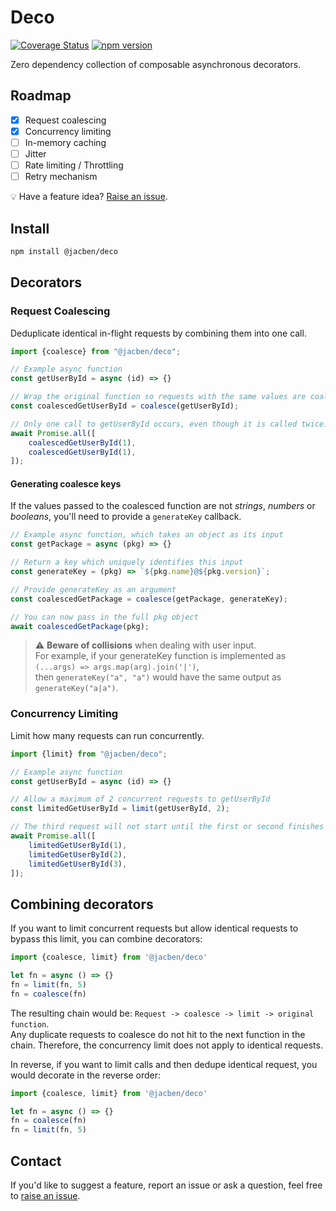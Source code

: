 # Deco
[![Coverage Status](https://coveralls.io/repos/github/jacob-bennett/deco/badge.svg?branch=main)](https://coveralls.io/github/jacob-bennett/deco?branch=main)
[![npm version](https://img.shields.io/npm/v/@jacben/deco.svg)](https://www.npmjs.com/package/@jacben/deco)

Zero dependency collection of composable asynchronous decorators.

## Roadmap
- [x] Request coalescing
- [x] Concurrency limiting
- [ ] In-memory caching
- [ ] Jitter
- [ ] Rate limiting / Throttling
- [ ] Retry mechanism

💡 Have a feature idea? [Raise an issue](https://github.com/jacob-bennett/deco/issues/new?title=Feature%20request:%20).


## Install
```bash
npm install @jacben/deco
```

## Decorators
### Request Coalescing
Deduplicate identical in-flight requests by combining them into one call.

```javascript
import {coalesce} from "@jacben/deco";

// Example async function
const getUserById = async (id) => {}

// Wrap the original function so requests with the same values are coalesced
const coalescedGetUserById = coalesce(getUserById);

// Only one call to getUserById occurs, even though it is called twice.
await Promise.all([
    coalescedGetUserById(1),
    coalescedGetUserById(1),
]); 
```

#### Generating coalesce keys
If the values passed to the coalesced function are not *strings*, *numbers* or *booleans*, you'll need to provide a `generateKey` callback.  

```javascript
// Example async function, which takes an object as its input
const getPackage = async (pkg) => {}

// Return a key which uniquely identifies this input
const generateKey = (pkg) => `${pkg.name}@${pkg.version}`;

// Provide generateKey as an argument
const coalescedGetPackage = coalesce(getPackage, generateKey); 

// You can now pass in the full pkg object
await coalescedGetPackage(pkg);
```
> ⚠️ **Beware of collisions** when dealing with user input.  
> For example, if your generateKey function is implemented as `(...args) => args.map(arg).join('|')`,  
> then `generateKey("a", "a")` would have the same output as `generateKey("a|a")`.

### Concurrency Limiting
Limit how many requests can run concurrently.

```javascript
import {limit} from "@jacben/deco";

// Example async function
const getUserById = async (id) => {}

// Allow a maximum of 2 concurrent requests to getUserById
const limitedGetUserById = limit(getUserById, 2);

// The third request will not start until the first or second finishes
await Promise.all([
    limitedGetUserById(1),
    limitedGetUserById(2),
    limitedGetUserById(3),
]);
```

## Combining decorators
If you want to limit concurrent requests but allow identical requests to bypass this limit, you can combine decorators:

```javascript
import {coalesce, limit} from '@jacben/deco'

let fn = async () => {}
fn = limit(fn, 5)
fn = coalesce(fn)
```

The resulting chain would be: `Request -> coalesce -> limit -> original function`.  
Any duplicate requests to coalesce do not hit to the next function in the chain. Therefore, the concurrency limit does not apply to identical requests.

In reverse, if you want to limit calls and then dedupe identical request, you would decorate in the reverse order:
```javascript
import {coalesce, limit} from '@jacben/deco'

let fn = async () => {}
fn = coalesce(fn)
fn = limit(fn, 5)
```

## Contact
If you'd like to suggest a feature, report an issue or ask a question, feel free to [raise an issue](https://github.com/jacob-bennett/deco/issues/new).
